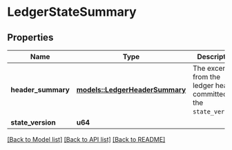# LedgerStateSummary

## Properties

Name | Type | Description | Notes
------------ | ------------- | ------------- | -------------
**header_summary** | [**models::LedgerHeaderSummary**](LedgerHeaderSummary.md) | The excerpt from the ledger header committed at the `state_version`. | 
**state_version** | **u64** |  | 

[[Back to Model list]](../README.md#documentation-for-models) [[Back to API list]](../README.md#documentation-for-api-endpoints) [[Back to README]](../README.md)


